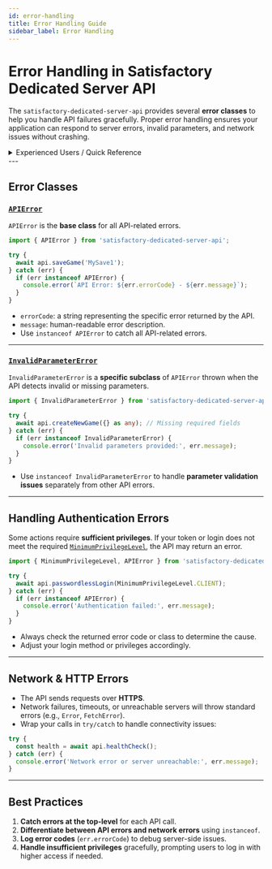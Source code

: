 ```yaml
---
id: error-handling
title: Error Handling Guide
sidebar_label: Error Handling
---
```


# Error Handling in Satisfactory Dedicated Server API

The `satisfactory-dedicated-server-api` provides several **error classes** to help you handle API failures gracefully. Proper error handling ensures your application can respond to server errors, invalid parameters, and network issues without crashing.

<details>
<summary>Experienced Users / Quick Reference</summary>

* `APIError`: base class for all API failures.
* `InvalidParameterError`: subclass for parameter issues.
* Use [`MinimumPrivilegeLevel`](/docs/api/enumerations/MinimumPrivilegeLevel.md) to check permissions.
* Catch network or HTTP errors separately.
* Example pattern:

```ts
try {
  await api.applyServerOptions({ DSAutoPause: true });
} catch (err) {
  if (err instanceof InvalidParameterError) {
    console.error('Check input parameters:', err.message);
  } else if (err instanceof APIError) {
    console.error('API error:', err.errorCode, err.message);
  } else {
    console.error('Network or unknown error:', err);
  }
}
```

</details>
---

## Error Classes

### [`APIError`](/docs/api/classes/APIError)

`APIError` is the **base class** for all API-related errors.

```ts
import { APIError } from 'satisfactory-dedicated-server-api';

try {
  await api.saveGame('MySave1');
} catch (err) {
  if (err instanceof APIError) {
    console.error(`API Error: ${err.errorCode} - ${err.message}`);
  }
}
````

* `errorCode`: a string representing the specific error returned by the API.
* `message`: human-readable error description.
* Use `instanceof APIError` to catch all API-related errors.

---

### [`InvalidParameterError`](/docs/api/classes/InvalidParameterError)

`InvalidParameterError` is a **specific subclass** of `APIError` thrown when the API detects invalid or missing parameters.

```ts
import { InvalidParameterError } from 'satisfactory-dedicated-server-api';

try {
  await api.createNewGame({} as any); // Missing required fields
} catch (err) {
  if (err instanceof InvalidParameterError) {
    console.error('Invalid parameters provided:', err.message);
  }
}
```

* Use `instanceof InvalidParameterError` to handle **parameter validation issues** separately from other API errors.

---

## Handling Authentication Errors

Some actions require **sufficient privileges**. If your token or login does not meet the required [`MinimumPrivilegeLevel`](/docs/api/enumerations/MinimumPrivilegeLevel.md), the API may return an error.

```ts
import { MinimumPrivilegeLevel, APIError } from 'satisfactory-dedicated-server-api';

try {
  await api.passwordlessLogin(MinimumPrivilegeLevel.CLIENT);
} catch (err) {
  if (err instanceof APIError) {
    console.error('Authentication failed:', err.message);
  }
}
```

* Always check the returned error code or class to determine the cause.
* Adjust your login method or privileges accordingly.

---

## Network & HTTP Errors

* The API sends requests over **HTTPS**.
* Network failures, timeouts, or unreachable servers will throw standard errors (e.g., `Error`, `FetchError`).
* Wrap your calls in `try/catch` to handle connectivity issues:

```ts
try {
  const health = await api.healthCheck();
} catch (err) {
  console.error('Network error or server unreachable:', err.message);
}
```

---

## Best Practices

1. **Catch errors at the top-level** for each API call.
2. **Differentiate between API errors and network errors** using `instanceof`.
3. **Log error codes** (`err.errorCode`) to debug server-side issues.
4. **Handle insufficient privileges** gracefully, prompting users to log in with higher access if needed.

